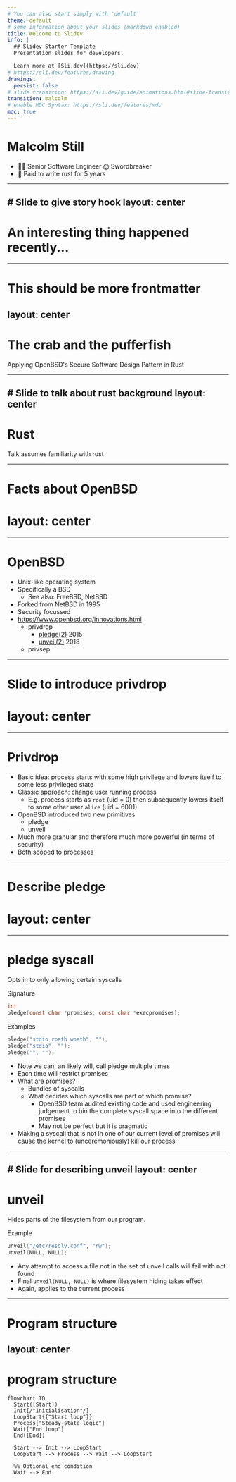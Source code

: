 ```yaml
---
# You can also start simply with 'default'
theme: default
# some information about your slides (markdown enabled)
title: Welcome to Slidev
info: |
  ## Slidev Starter Template
  Presentation slides for developers.

  Learn more at [Sli.dev](https://sli.dev)
# https://sli.dev/features/drawing
drawings:
  persist: false
# slide transition: https://sli.dev/guide/animations.html#slide-transitions
transition: malcolm
# enable MDC Syntax: https://sli.dev/features/mdc
mdc: true
---
```


# Malcolm Still

- 🧑‍💻 Senior Software Engineer @ Swordbreaker
- 🦀 Paid to write rust for 5 years

---
# Slide to give story hook
layout: center
---


# An interesting thing happened recently...


---
# This should be more frontmatter
layout: center
---

# The crab and the pufferfish

Applying OpenBSD's Secure Software Design Pattern in Rust

<!-- <div @click="$slidev.nav.next" class="mt-12 py-1" hover:bg="white op-10">
  Press Space for next page <carbon:arrow-right />
</div> -->

<!-- <div class="abs-br m-6 text-xl">
  <button @click="$slidev.nav.openInEditor()" title="Open in Editor" class="slidev-icon-btn">
    <carbon:edit />
  </button>
  <a href="https://github.com/slidevjs/slidev" target="_blank" class="slidev-icon-btn">
    <carbon:logo-github />
  </a>
</div> -->

<!--
The last comment block of each slide will be treated as slide notes. It will be visible and editable in Presenter Mode along with the slide. [Read more in the docs](https://sli.dev/guide/syntax.html#notes)
-->

---
# Slide to talk about rust background
layout: center
---

# Rust

Talk assumes familiarity with rust

---
# Facts about OpenBSD
# layout: center
---

# OpenBSD

- Unix-like operating system
- Specifically a BSD
  - See also: FreeBSD, NetBSD
- Forked from NetBSD in 1995
- Security focussed
- https://www.openbsd.org/innovations.html
  - privdrop
    - [pledge(2)](https://man.openbsd.org/pledge.2) 2015
    - [unveil(2)](https://man.openbsd.org/unveil.2) 2018
  - privsep

---
# Slide to introduce privdrop
# layout: center
---

# Privdrop

- Basic idea: process starts with some high privilege and lowers itself to some less privileged state
- Classic approach: change user running process
  - E.g. process starts as `root` (uid = 0) then subsequently lowers itself to some other user `alice` (uid = 6001)
- OpenBSD introduced two new primitives
  - pledge
  - unveil
- Much more granular and therefore much more powerful (in terms of security)
- Both scoped to processes

---
# Describe pledge
# layout: center
---

# pledge syscall

Opts in to only allowing certain syscalls

Signature
```c
int
pledge(const char *promises, const char *execpromises);
```

Examples
```c
pledge("stdio rpath wpath", "");
pledge("stdio", "");
pledge("", "");
```

- Note we can, an likely will, call pledge multiple times
- Each time will restrict promises
- What are promises?
  - Bundles of syscalls
  - What decides which syscalls are part of which promise?
    - OpenBSD team audited existing code and used engineering judgement to bin the complete syscall space into the different promises
    - May not be perfect but it is pragmatic
- Making a syscall that is not in one of our current level of promises will cause the kernel to (unceremoniously) kill our process

---
# Slide for describing unveil
layout: center
---

# unveil

Hides parts of the filesystem from our program.

Example

```c
unveil("/etc/resolv.conf", "rw");
unveil(NULL, NULL);
```

- Any attempt to access a file not in the set of unveil calls will fail with not found
- Final `unveil(NULL, NULL)` is where filesystem hiding takes effect
- Again, applies to the current process

---
# Program structure
layout: center
---

# program structure

```mermaid {theme: 'dark', scale: 0.7}
flowchart TD
  Start([Start])
  Init[/"Initialisation"/]
  LoopStart{{"Start loop"}}
  Process["Steady-state logic"]
  Wait["End loop"]
  End([End])

  Start --> Init --> LoopStart
  LoopStart --> Process --> Wait --> LoopStart

  %% Optional end condition
  Wait --> End
```